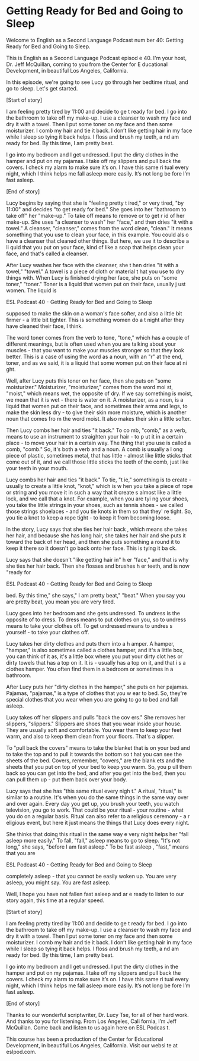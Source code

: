 # Getting Ready for Bed and Going to Sleep

Welcome to English as a Second Language Podcast num ber 40: Getting Ready for Bed and Going to Sleep.

This is English as a Second Language Podcast episod e 40. I'm your host, Dr. Jeff McQuillan, coming to you from the Center for E ducational Development, in beautiful Los Angeles, California.

In this episode, we're going to see Lucy go through  her bedtime ritual, and go to sleep. Let's get started.

[Start of story]

I am feeling pretty tired by 11:00 and decide to ge t ready for bed.  I go into the bathroom to take off my make-up.  I use a cleanser to wash my face and dry it with a towel.  Then I put some toner on my face and  then some moisturizer.  I comb my hair and tie it back.  I don’t like getting  hair in my face while I sleep so tying it back helps.  I floss and brush my teeth, a nd am ready for bed.  By this time, I am pretty beat.

I go into my bedroom and I get undressed.  I put the dirty clothes in the hamper and put on my pajamas.  I take off my slippers and pull back the covers.  I check my alarm to make sure it’s on.  I have this same ri tual every night, which I think helps me fall asleep more easily.  It’s not long be fore I’m fast asleep.

[End of story]

Lucy begins by saying that she is "feeling pretty t ired," or very tired, "by 11:00" and decides "to get ready for bed."  She goes into her "bathroom to take off" her "make-up."  To take off means to remove or to get r id of her make-up.  She uses "a cleanser to wash" her "face," and then dries "it  with a towel."  A cleanser, "cleanser," comes from the word clean, "clean."  It  means something that you use to clean your face, in this example.  You could als o have a cleanser that cleaned other things.  But here, we use it to describe a li quid that you put on your face, kind of like a soap that helps clean your face, and  that's called a cleanser.

After Lucy washes her face with the cleanser, she t hen dries "it with a towel," "towel."  A towel is a piece of cloth or material t hat you use to dry things with. When Lucy is finished drying her face, she puts on "some toner," "toner."  Toner is a liquid that women put on their face, usually j ust women.  The liquid is

ESL Podcast 40 - Getting Ready for Bed and Going to  Sleep

supposed to make the skin on a woman's face softer,  and also a little bit firmer - a little bit tighter.  This is something women do a t night after they have cleaned their face, I think.

The word toner comes from the verb to tone, "tone,"  which has a couple of different meanings, but is often used when you are talking about your muscles - that you want to make your muscles stronger so that  they look better.  This is a case of using the word as a noun, with an "r" at the end, toner, and as we said, it is a liquid that some women put on their face at ni ght.

Well, after Lucy puts this toner on her face, then she puts on "some moisturizer." Moisturizer, "moisturizer," comes from the word moi st, "moist," which means wet, the opposite of dry.  If we say something is moist,  we mean that it is wet - there is water on it.  A moisturizer, as a noun, is a liquid  that women put on their face, and sometimes their arms and legs, to make the skin  less dry - to give their skin more moisture, which is another noun that comes fro m the word moist.  It also makes their skin a little softer.

Then Lucy combs her hair and ties "it back."  To co mb, "comb," as a verb, means to use an instrument to straighten your hair - to p ut it in a certain place - to move your hair in a certain way.  The thing that you use  is called a comb, "comb."  So, it's both a verb and a noun.  A comb is usually a l ong piece of plastic, sometimes metal, that has little - almost like little sticks that come out of it, and we call those little sticks the teeth of the comb, just like your  teeth in your mouth.

Lucy combs her hair and ties "it back."  To tie, "t ie," something is to create - usually to create a little knot, "knot," which is w hen you take a piece of rope or string and you move it in such a way that it create s almost like a little lock, and we call that a knot.  For example, when you are tyi ng your shoes, you take the little strings in your shoes, such as tennis shoes - we called those strings shoelaces - and you tie knots in them so that they' re tight.  So, you tie a knot to keep a rope tight - to keep it from becoming loose.

In the story, Lucy says that she ties her hair back , which means she takes her hair, and because she has long hair, she takes her hair and she puts it toward the back of her head, and then she puts something a round it to keep it there so it doesn't go back onto her face.  This is tying it ba ck.

Lucy says that she doesn't "like getting hair in" h er "face," and that is why she ties her hair back.  Then she flosses and brushes h er teeth, and is now "ready for

ESL Podcast 40 - Getting Ready for Bed and Going to  Sleep

bed.  By this time," she says," I am pretty beat," "beat."  When you say you are pretty beat, you mean you are very tired.

Lucy goes into her bedroom and she gets undressed.  To undress is the opposite of to dress.  To dress means to put clothes on you,  so to undress means to take your clothes off.  To get undressed means to undres s yourself - to take your clothes off.

Lucy takes her dirty clothes and puts them into a h amper.  A hamper, "hamper," is also sometimes called a clothes hamper, and it's  a little box, you can think of it as, it's a little box where you put your dirty clot hes or dirty towels that has a top on it.  It is - usually has a top on it, and that i s a clothes hamper.  You often find them in a bedroom or sometimes in a bathroom.

After Lucy puts her "dirty clothes in the hamper," she puts on her pajamas. Pajamas, "pajamas," is a type of clothes that you w ear to bed.  So, they're special clothes that you wear when you are going to  go to bed and fall asleep.

Lucy takes off her slippers and pulls "back the cov ers."  She removes her slippers, "slippers."  Slippers are shoes that you wear inside your house.  They are usually soft and comfortable.  You wear them to  keep your feet warm, and also to keep them clean from your floors.  That's a  slipper.

To "pull back the covers" means to take the blanket  that is on your bed and to take the top and to pull it towards the bottom so t hat you can see the sheets of the bed.  Covers, remember, "covers," are the blank ets and the sheets that you put on top of your bed to keep you warm.  So, you p ull them back so you can get into the bed, and after you get into the bed, then you can pull them up - put them back over your body.

Lucy says that she has "this same ritual every nigh t."  A ritual, "ritual," is similar to a routine.  It's when you do the same things in the  same way over and over again.  Every day you get up, you brush your teeth,  you watch television, you go to work.  That could be your ritual - your routine - what you do on a regular basis. Ritual can also refer to a religious ceremony - a r eligious event, but here it just means the things that Lucy does every night.

She thinks that doing this ritual in the same way e very night helps her "fall asleep more easily."  To fall, "fall," asleep means to go to sleep.  "It's not long," she says, "before I am fast asleep."  To be fast asleep , "fast," means that you are

ESL Podcast 40 - Getting Ready for Bed and Going to  Sleep

completely asleep - that you cannot be easily woken  up.  You are very asleep, you might say.  You are fast asleep.

Well, I hope you have not fallen fast asleep and ar e ready to listen to our story again, this time at a regular speed.

[Start of story]

I am feeling pretty tired by 11:00 and decide to ge t ready for bed.  I go into the bathroom to take off my make-up.  I use a cleanser to wash my face and dry it with a towel.  Then I put some toner on my face and  then some moisturizer.  I comb my hair and tie it back.  I don’t like getting  hair in my face while I sleep so tying it back helps.  I floss and brush my teeth, a nd am ready for bed.  By this time, I am pretty beat.

I go into my bedroom and I get undressed.  I put the dirty clothes in the hamper and put on my pajamas.  I take off my slippers and pull back the covers.  I check my alarm to make sure it’s on.  I have this same ri tual every night, which I think helps me fall asleep more easily.  It’s not long be fore I’m fast asleep.

[End of story]

Thanks to our wonderful scriptwriter, Dr. Lucy Tse,  for all of her hard work. And thanks to you for listening. From Los Angeles, Cali fornia, I’m Jeff McQuillan. Come back and listen to us again here on ESL Podcas t.

This course has been a production of the Center for  Educational Development, in beautiful Los Angeles, California.  Visit our websi te at eslpod.com.



